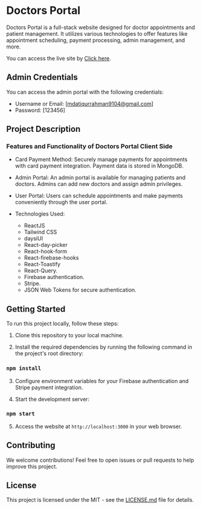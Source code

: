 # Doctors Portal

Doctors Portal is a full-stack website designed for doctor appointments and patient management. It utilizes various technologies to offer features like appointment scheduling, payment processing, admin management, and more.

You can access the live site by [Click here](https://doctors-portal-ab5c7.web.app/).


## Admin Credentials

You can access the admin portal with the following credentials:

- Username or Email: [mdatiqurrahman9104@gmail.com]
- Password: [123456]


## Project Description

### Features and Functionality of Doctors Portal Client Side

* Card Payment Method: Securely manage payments for appointments with card payment integration. Payment data is stored in MongoDB.

* Admin Portal: An admin portal is available for managing patients and doctors. Admins can add new doctors and assign admin privileges.

* User Portal: Users can schedule appointments and make payments conveniently through the user portal.

* Technologies Used:
  * ReactJS
  * Tailwind CSS
  * daysiUI
  * React-day-picker
  * React-hook-form
  * React-firebase-hooks
  * React-Toastify
  * React-Query.
  * Firebase authentication.
  * Stripe.
  * JSON Web Tokens for secure authentication.


## Getting Started

To run this project locally, follow these steps:

1. Clone this repository to your local machine.

2. Install the required dependencies by running the following command in the project's root directory:

### `npm install`

3. Configure environment variables for your Firebase authentication and Stripe payment integration.

4. Start the development server:

### `npm start`

5. Access the website at `http://localhost:3000` in your web browser.


## Contributing

We welcome contributions! Feel free to open issues or pull requests to help improve this project.


## License

This project is licensed under the MIT - see the [LICENSE.md](LICENSE.md) file for details.



